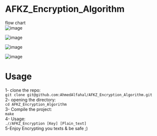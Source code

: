 # AFKZ_Encryption_Algorithm

flow chart \
![image](https://github.com/AhmedAlfahal/AFKZ_Encryption_Algorithm/assets/127123864/df26a836-6ab5-4045-a2b8-67b47cbaedae)

![image](https://github.com/AhmedAlfahal/AFKZ_Encryption_Algorithm/assets/127123864/031abef2-1334-45ec-87e0-04b329f75321)

![image](https://github.com/AhmedAlfahal/AFKZ_Encryption_Algorithm/assets/127123864/d508081f-6e36-4748-9b45-0e570918777d)

![image](https://github.com/AhmedAlfahal/AFKZ_Encryption_Algorithm/assets/127123864/f1bfeb76-63f2-4b6f-8d72-1f76ccb26344)

# Usage
1- clone the repo: \
`git clone git@github.com:AhmedAlfahal/AFKZ_Encryption_Algorithm.git` \
2- opening the directory: \
  `cd AFKZ_Encryption_Algorithm` \
3- Compile the project: \
  `make` \
4- Usage: \
`.//AFKZ_Encryption [Key] [Plain_text]` \
5-Enjoy Encrypting you texts & be safe ;)
